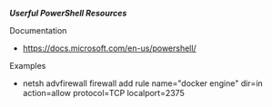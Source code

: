 
___Userful PowerShell Resources___

Documentation
* https://docs.microsoft.com/en-us/powershell/


Examples
* netsh advfirewall firewall add rule name="docker engine" dir=in action=allow protocol=TCP localport=2375
